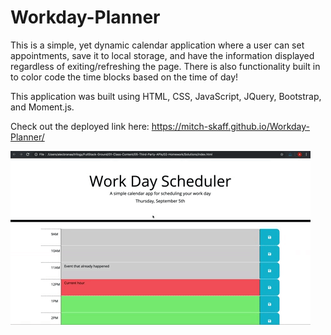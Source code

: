 # Workday-Planner

This is a simple, yet dynamic calendar application where a user can set appointments, save it to local storage, and have the information displayed regardless of exiting/refreshing the page. There is also functionality built in to color code the time blocks based on the time of day!

This application was built using HTML, CSS, JavaScript, JQuery, Bootstrap, and Moment.js.

Check out the deployed link here: https://mitch-skaff.github.io/Workday-Planner/

![A user clicks on slots on the color-coded calendar and edits the events.](./assets/05-third-party-apis-homework-demo.gif)

